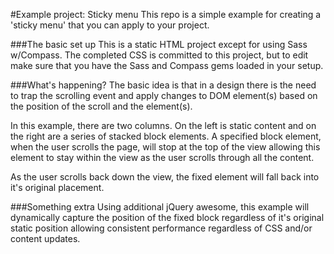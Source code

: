 #Example project: Sticky menu
This repo is a simple example for creating a 'sticky menu' that you can apply to your project. 

###The basic set up
This is a static HTML project except for using Sass w/Compass. The completed CSS is committed to this project, but to edit make sure that you have the Sass and Compass gems loaded in your setup. 

###What's happening?
The basic idea is that in a design there is the need to trap the scrolling event and apply changes to DOM element(s) based on the position of the scroll and the element(s). 

In this example, there are two columns. On the left is static content and on the right are a series of stacked block elements. A specified block element, when the user scrolls the page, will stop at the top of the view allowing this element to stay within the view as the user scrolls through all the content. 

As the user scrolls back down the view, the fixed element will fall back into it's original placement. 

###Something extra
Using additional jQuery awesome, this example will dynamically capture the position of the fixed block regardless of it's original static position allowing consistent performance regardless of CSS and/or content updates. 